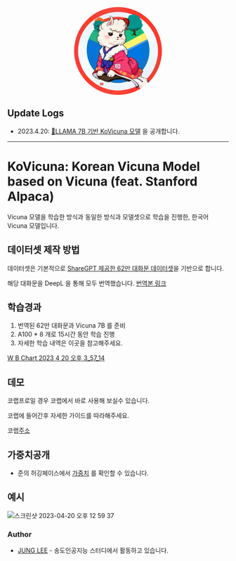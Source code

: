 <p align="center" width="100%">
<img src="assets/logo.png" alt="KoVicuna icon" style="width: 200px; height:200px; display: block; margin: auto; border-radius: 50%;">
</p>

## Update Logs

- 2023.4.20: [🤗LLAMA 7B 기반 KoVicuna 모델](https://huggingface.co/junelee/ko_vicuna_7b) 을 공개합니다.

---

# KoVicuna: Korean Vicuna Model based on Vicuna (feat. Stanford Alpaca)

Vicuna 모델을 학습한 방식과 동일한 방식과 모델셋으로 학습을 진행한, 한국어 Vicuna 모델입니다.

## 데이터셋 제작 방법

데이터셋은 기본적으로 [ShareGPT 제공한 62만 대화문 데이터셋](https://huggingface.co/datasets/anon8231489123/ShareGPT_Vicuna_unfiltered)을 기반으로 합니다.

해당 대화문을 DeepL 을 통해 모두 번역했습니다. [번역본 링크](https://huggingface.co/datasets/junelee/sharegpt_deepl_ko)

## 학습경과

1. 번역된 62만 대화문과 Vicuna 7B 를 준비
2. A100 * 8 개로 15시간 동안 학습 진행
3. 자세한 학습 내역은 이곳을 참고해주세요.

[W B Chart 2023  4  20  오후 3_57_14](https://user-images.githubusercontent.com/21379657/233285808-f6e5514a-107a-4392-ac21-2ea631fce2c2.png)

## 데모
코랩프로일 경우 코랩에서 바로 사용해 보실수 있습니다.

코랩에 들어간후 자세한 가이드를 따라해주세요.

코랩[주소](https://colab.research.google.com/drive/1EOFuhdkE5IjRKaSZOZDwhDicXU1cUE5f?usp=sharing)

## 가중치공개

- 준의 허깅페이스에서 [가중치](https://huggingface.co/junelee/ko_vicuna_7b) 를 확인할 수 있습니다.

## 예시

<img width="742" alt="스크린샷 2023-04-20 오후 12 59 37" src="https://user-images.githubusercontent.com/21379657/233285899-57e350b1-c0cd-4a5d-95e2-dda2376d2947.png">


### Author
- [JUNG LEE](https://github.com/melodysdreamj) - 송도인공지능 스터디에서 활동하고 있습니다.
